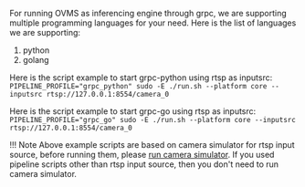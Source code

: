 For running OVMS as inferencing engine through grpc, we are supporting multiple programming languages for your need. Here is the list of languages we are supporting:

1. python
2. golang

Here is the script example to start grpc-python using rtsp as inputsrc:
`PIPELINE_PROFILE="grpc_python" sudo -E ./run.sh --platform core --inputsrc rtsp://127.0.0.1:8554/camera_0`

Here is the script example to start grpc-go using rtsp as inputsrc:
`PIPELINE_PROFILE="grpc_go" sudo -E ./run.sh --platform core --inputsrc rtsp://127.0.0.1:8554/camera_0`


!!! Note
    Above example scripts are based on camera simulator for rtsp input source, before running them, please [run camera simulator](../run_camera_simulator.md). If you used pipeline scripts other than rtsp input source, then you don't need to run camera simulator.

